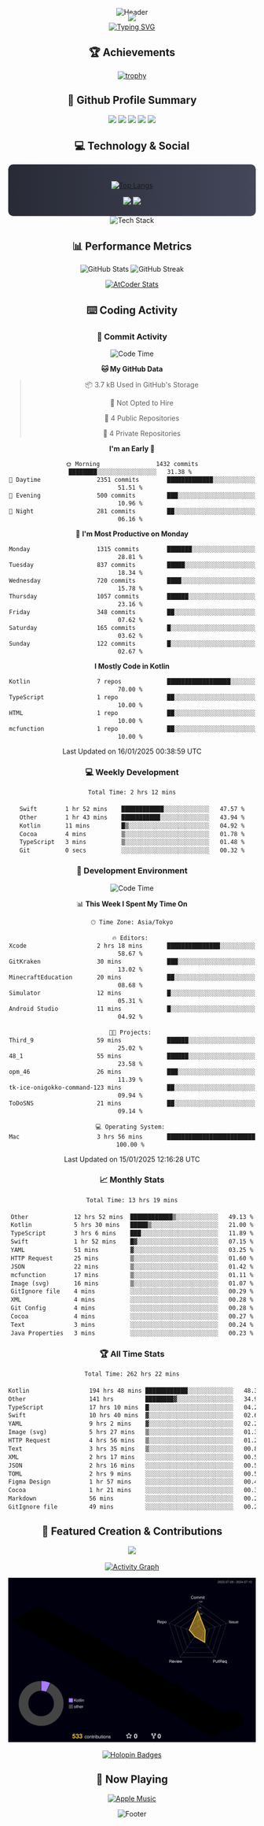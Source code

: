 <div align="center">
  
![Header](https://capsule-render.vercel.app/api?type=waving&color=gradient&customColorList=12&height=300&section=header&text=Welcome%20to%20Batapii's%20Universe&fontSize=50&animation=fadeIn&fontAlignY=40&desc=Android%20Developer%20|%20Kotlin%20LOVE%20)

<div style="margin-top: -20px;">
  <img src="https://readme-typing-svg.herokuapp.com/?lines=Crafting+Android+Experiences;Building+Tomorrow's+Apps+Today;Always+Learning,+Always+Growing&font=Fira%20Code&center=true&width=440&height=45&color=f75c7e&vCenter=true&size=22&pause=1000">
</div>

<a href="https://git.io/typing-svg">
  <img src="https://readme-typing-svg.demolab.com?font=Fira+Code&weight=600&size=28&duration=4000&pause=1000&center=true&vCenter=true&width=800&lines=Hey+there!+I'm+Batapii+%F0%9F%91%8B;Android+Developer+from+Japan+%F0%9F%87%AF%F0%9F%87%B5" alt="Typing SVG" />
</a>

## 🏆 Achievements

[![trophy](https://github-profile-trophy.vercel.app/?username=batapii&theme=onestar&no-frame=true&no-bg=true&column=8&rank=SECRET,SSS,SS,S,AAA,AA,A,B,C,?&margin-w=10&margin-h=10)](https://github.com/ryo-ma/github-profile-trophy)

## 🎯 Github Profile Summary

<div align="center">
  <img src="http://github-profile-summary-cards.vercel.app/api/cards/profile-details?username=batapii&theme=radical" />
  <img src="http://github-profile-summary-cards.vercel.app/api/cards/repos-per-language?username=batapii&theme=radical" />
  <img src="http://github-profile-summary-cards.vercel.app/api/cards/most-commit-language?username=batapii&theme=radical" />
  <img src="http://github-profile-summary-cards.vercel.app/api/cards/stats?username=batapii&theme=radical" />
  <img src="http://github-profile-summary-cards.vercel.app/api/cards/productive-time?username=batapii&theme=radical" />
</div>

## 💻 Technology & Social

<div align="center" style="background: linear-gradient(to right, #282A36, #44475A); padding: 20px; border-radius: 10px;">

[![Top Langs](https://github-readme-stats.vercel.app/api/top-langs/?username=batapii
)](https://github.com/anuraghazra/github-readme-stats)

<div style="margin-top: 15px">
<a href="https://github.com/batapii"><img src="https://img.shields.io/github/followers/batapii?style=for-the-badge&logo=github&label=Follow&color=ff6e96&labelColor=282A36"/></a>
<a href="https://twitter.com/batapii3939"><img src="https://img.shields.io/twitter/follow/batapii?style=for-the-badge&logo=twitter&color=1DA1F2&labelColor=282A36&label= Twitter"/></a>
</div>

</div>

<div align="center">
<img src="https://github-readme-tech-stack.vercel.app/api/cards?title=Tech+Stack&align=center&titleAlign=center&fontSize=20&lineHeight=10&lineCount=4&theme=github_dark&width=800&bg=%230D1117&badge=%23161B22&border=%2321262D&titleColor=%2358A6FF&line1=kotlin%2Ckotlin%2C0095D5%3Bandroid%2Candroid%2C00ff00%3Bjetpackcompose%2Cjetpack%2C4285F4%3B&line2=swift%2Cswift%2CFA7343%3Bfirebase%2Cfirebase%2CFFCA28%3Bgithub%2Cgithub%2C181717%3B&line3=typescript%2Ctypescript%2C3178C6%3Bgraphql%2Cgraphql%2CE10098%3Bsupabase%2Csupabase%2C3FCF8E%3B&line4=gradle%2Cgradle%2C02303A%3Bgitkraken%2Cgitkraken%2C179287%3Bpostman%2Cpostman%2CFF6C37%3B" alt="Tech Stack" />
</div>



## 📊 Performance Metrics

<div align="center">

![GitHub Stats](https://github-readme-stats.vercel.app/api?username=batapii&show_icons=true&theme=radical&hide_border=true&bg_color=0D1117)
![GitHub Streak](https://github-readme-streak-stats.herokuapp.com/?user=batapii&theme=radical&hide_border=true&background=0D1117)

[![AtCoder Stats](https://atcoder-readme-stats.vercel.app/stats/batapii3939?theme=dark&show_history=5&width=495)](https://github.com/iwbc-mzk/atcoder-readme-stats)

</div>

## ⌨️ Coding Activity

### 🌟 Commit Activity
<!--START_SECTION:commit-stats-->
![Code Time](http://img.shields.io/badge/Code%20Time-403%20hrs%2036%20mins-blue)

**🐱 My GitHub Data** 

> 📦 3.7 kB Used in GitHub's Storage 
 > 
> 🚫 Not Opted to Hire
 > 
> 📜 4 Public Repositories 
 > 
> 🔑 4 Private Repositories 
 > 
**I'm an Early 🐤** 

```text
🌞 Morning                1432 commits        ████████░░░░░░░░░░░░░░░░░   31.38 % 
🌆 Daytime                2351 commits        █████████████░░░░░░░░░░░░   51.51 % 
🌃 Evening                500 commits         ███░░░░░░░░░░░░░░░░░░░░░░   10.96 % 
🌙 Night                  281 commits         ██░░░░░░░░░░░░░░░░░░░░░░░   06.16 % 
```
📅 **I'm Most Productive on Monday** 

```text
Monday                   1315 commits        ███████░░░░░░░░░░░░░░░░░░   28.81 % 
Tuesday                  837 commits         █████░░░░░░░░░░░░░░░░░░░░   18.34 % 
Wednesday                720 commits         ████░░░░░░░░░░░░░░░░░░░░░   15.78 % 
Thursday                 1057 commits        ██████░░░░░░░░░░░░░░░░░░░   23.16 % 
Friday                   348 commits         ██░░░░░░░░░░░░░░░░░░░░░░░   07.62 % 
Saturday                 165 commits         █░░░░░░░░░░░░░░░░░░░░░░░░   03.62 % 
Sunday                   122 commits         █░░░░░░░░░░░░░░░░░░░░░░░░   02.67 % 
```


**I Mostly Code in Kotlin** 

```text
Kotlin                   7 repos             ██████████████████░░░░░░░   70.00 % 
TypeScript               1 repo              ██░░░░░░░░░░░░░░░░░░░░░░░   10.00 % 
HTML                     1 repo              ██░░░░░░░░░░░░░░░░░░░░░░░   10.00 % 
mcfunction               1 repo              ██░░░░░░░░░░░░░░░░░░░░░░░   10.00 % 
```




 Last Updated on 16/01/2025 00:38:59 UTC
<!--END_SECTION:commit-stats-->

### 💻 Weekly Development
<!--START_SECTION:wakatime-->

```txt
Total Time: 2 hrs 12 mins

Swift        1 hr 52 mins    ████████████░░░░░░░░░░░░░   47.57 %
Other        1 hr 43 mins    ███████████░░░░░░░░░░░░░░   43.94 %
Kotlin       11 mins         █▒░░░░░░░░░░░░░░░░░░░░░░░   04.92 %
Cocoa        4 mins          ▒░░░░░░░░░░░░░░░░░░░░░░░░   01.78 %
TypeScript   3 mins          ▒░░░░░░░░░░░░░░░░░░░░░░░░   01.48 %
Git          0 secs          ░░░░░░░░░░░░░░░░░░░░░░░░░   00.32 %
```

<!--END_SECTION:wakatime-->

### 🔨 Development Environment
<!--START_SECTION:dev-stats-->
![Code Time](http://img.shields.io/badge/Code%20Time-403%20hrs%2036%20mins-blue)

📊 **This Week I Spent My Time On** 

```text
🕑︎ Time Zone: Asia/Tokyo

🔥 Editors: 
Xcode                    2 hrs 18 mins       ███████████████░░░░░░░░░░   58.67 % 
GitKraken                30 mins             ███░░░░░░░░░░░░░░░░░░░░░░   13.02 % 
MinecraftEducation       20 mins             ██░░░░░░░░░░░░░░░░░░░░░░░   08.68 % 
Simulator                12 mins             █░░░░░░░░░░░░░░░░░░░░░░░░   05.31 % 
Android Studio           11 mins             █░░░░░░░░░░░░░░░░░░░░░░░░   04.92 % 

🐱‍💻 Projects: 
Third_9                  59 mins             ██████░░░░░░░░░░░░░░░░░░░   25.02 % 
48_1                     55 mins             ██████░░░░░░░░░░░░░░░░░░░   23.58 % 
opm_46                   26 mins             ███░░░░░░░░░░░░░░░░░░░░░░   11.39 % 
tk-ice-onigokko-command-123 mins             ██░░░░░░░░░░░░░░░░░░░░░░░   09.94 % 
ToDoSNS                  21 mins             ██░░░░░░░░░░░░░░░░░░░░░░░   09.14 % 

💻 Operating System: 
Mac                      3 hrs 56 mins       █████████████████████████   100.00 % 
```


 Last Updated on 15/01/2025 12:16:28 UTC
<!--END_SECTION:dev-stats-->

### 📈 Monthly Stats
<!--START_SECTION:wakamonth-->

```txt
Total Time: 13 hrs 19 mins

Other             12 hrs 52 mins  ████████████▒░░░░░░░░░░░░   49.13 %
Kotlin            5 hrs 30 mins   █████▒░░░░░░░░░░░░░░░░░░░   21.00 %
TypeScript        3 hrs 6 mins    ███░░░░░░░░░░░░░░░░░░░░░░   11.89 %
Swift             1 hr 52 mins    █▓░░░░░░░░░░░░░░░░░░░░░░░   07.15 %
YAML              51 mins         ▓░░░░░░░░░░░░░░░░░░░░░░░░   03.25 %
HTTP Request      25 mins         ▒░░░░░░░░░░░░░░░░░░░░░░░░   01.60 %
JSON              22 mins         ▒░░░░░░░░░░░░░░░░░░░░░░░░   01.42 %
mcfunction        17 mins         ▒░░░░░░░░░░░░░░░░░░░░░░░░   01.11 %
Image (svg)       16 mins         ▒░░░░░░░░░░░░░░░░░░░░░░░░   01.07 %
GitIgnore file    4 mins          ░░░░░░░░░░░░░░░░░░░░░░░░░   00.29 %
XML               4 mins          ░░░░░░░░░░░░░░░░░░░░░░░░░   00.28 %
Git Config        4 mins          ░░░░░░░░░░░░░░░░░░░░░░░░░   00.28 %
Cocoa             4 mins          ░░░░░░░░░░░░░░░░░░░░░░░░░   00.27 %
Text              3 mins          ░░░░░░░░░░░░░░░░░░░░░░░░░   00.24 %
Java Properties   3 mins          ░░░░░░░░░░░░░░░░░░░░░░░░░   00.23 %
```

<!--END_SECTION:wakamonth-->

### 🏆 All Time Stats
<!--START_SECTION:wakaalltime-->

```txt
Total Time: 262 hrs 22 mins

Kotlin                 194 hrs 48 mins ████████████░░░░░░░░░░░░░   48.30 %
Other                  141 hrs         ████████▓░░░░░░░░░░░░░░░░   34.96 %
TypeScript             17 hrs 10 mins  █░░░░░░░░░░░░░░░░░░░░░░░░   04.26 %
Swift                  10 hrs 40 mins  ▓░░░░░░░░░░░░░░░░░░░░░░░░   02.65 %
YAML                   9 hrs 2 mins    ▓░░░░░░░░░░░░░░░░░░░░░░░░   02.24 %
Image (svg)            5 hrs 27 mins   ▒░░░░░░░░░░░░░░░░░░░░░░░░   01.35 %
HTTP Request           4 hrs 56 mins   ▒░░░░░░░░░░░░░░░░░░░░░░░░   01.23 %
Text                   3 hrs 35 mins   ▒░░░░░░░░░░░░░░░░░░░░░░░░   00.89 %
XML                    2 hrs 17 mins   ░░░░░░░░░░░░░░░░░░░░░░░░░   00.57 %
JSON                   2 hrs 16 mins   ░░░░░░░░░░░░░░░░░░░░░░░░░   00.56 %
TOML                   2 hrs 9 mins    ░░░░░░░░░░░░░░░░░░░░░░░░░   00.54 %
Figma Design           1 hr 57 mins    ░░░░░░░░░░░░░░░░░░░░░░░░░   00.49 %
Cocoa                  1 hr 21 mins    ░░░░░░░░░░░░░░░░░░░░░░░░░   00.34 %
Markdown               56 mins         ░░░░░░░░░░░░░░░░░░░░░░░░░   00.24 %
GitIgnore file         49 mins         ░░░░░░░░░░░░░░░░░░░░░░░░░   00.21 %
```

<!--END_SECTION:wakaalltime-->


## 🌟 Featured Creation & Contributions

<div align="center">
  <a href="https://github.com/batapii/ToDoSNS">
    <img src="https://github-readme-stats.vercel.app/api/pin/?username=batapii&repo=ToDoSNS&theme=radical&hide_border=true&bg_color=0D1117" />
  </a>

[![Activity Graph](https://github-readme-activity-graph.vercel.app/graph?username=batapii&custom_title=Contribution%20Graph&hide_border=true&theme=radical&bg_color=0D1117)](https://github.com/ashutosh00710/github-readme-activity-graph)

![3D Contrib](./profile-3d-contrib/profile-night-rainbow.svg)

[![Holopin Badges](https://holopin.me/batapii)](https://holopin.io/@batapii)

</div>

## 🎵 Now Playing

<div align="center">
  
[![Apple Music](https://music-profile.rayriffy.com/theme/dark.svg?uid=001005.6598667d2ffd4a10a4f429edd0ba24c4.1156)](https://github.com/rayriffy/apple-music-github-profile)

</div>

![Footer](https://capsule-render.vercel.app/api?type=waving&color=gradient&customColorList=12&height=100&section=footer)

</div>

